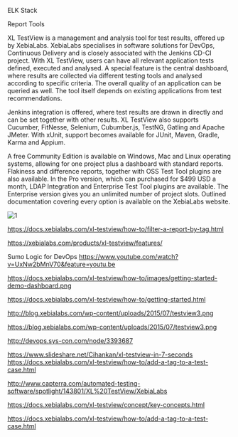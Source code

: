 
ELK Stack

Report Tools


XL TestView is a management and analysis tool for test results, offered up by XebiaLabs. XebiaLabs specialises in software solutions for DevOps, Continuous Delivery and is closely associated with the Jenkins CD-CI project. With XL TestView, users can have all relevant application tests defined, executed and analysed. A special feature is the central dashboard, where results are collected via different testing tools and analysed according to specific criteria. The overall quality of an application can be queried as well. The tool itself depends on existing applications from test recommendations.

Jenkins integration is offered, where test results are drawn in directly and can be set together with other results. XL TestView also supports Cucumber, FitNesse, Selenium, Cubumber.js, TestNG, Gatling and Apache JMeter. With xUnit, support becomes available for JUnit, Maven, Gradle, Karma and Appium.

A free Community Edition is available on Windows, Mac and Linux operating systems, allowing for one project plus a dashboard with standard reports. Flakiness and difference reports, together with OSS Test Tool plugins are also available. In the Pro version, which can purchased for $499 USD a month, LDAP Integration and Enterprise Test Tool plugins are available. The Enterprise version gives you an unlimited number of project slots. Outlined documentation covering every option is available on the XebiaLabs website.

![1](http://tech.trivago.com/img/posts/selenium-kibana/img2-kibana-flow.png)


https://docs.xebialabs.com/xl-testview/how-to/filter-a-report-by-tag.html

https://xebialabs.com/products/xl-testview/features/

Sumo Logic for DevOps
https://www.youtube.com/watch?v=UxNw2bMnV70&feature=youtu.be

https://docs.xebialabs.com/xl-testview/how-to/images/getting-started-demo-dashboard.png

https://docs.xebialabs.com/xl-testview/how-to/getting-started.html

http://blog.xebialabs.com/wp-content/uploads/2015/07/testview3.png

https://blog.xebialabs.com/wp-content/uploads/2015/07/testview3.png

http://devops.sys-con.com/node/3393687

https://www.slideshare.net/Cihankan/xl-testview-in-7-seconds
https://docs.xebialabs.com/xl-testview/how-to/add-a-tag-to-a-test-case.html

http://www.capterra.com/automated-testing-software/spotlight/143801/XL%20TestView/XebiaLabs

https://docs.xebialabs.com/xl-testview/concept/key-concepts.html

https://docs.xebialabs.com/xl-testview/how-to/add-a-tag-to-a-test-case.html

